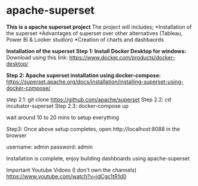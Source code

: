 # apache-superset
**This is a apache superset project**
The project will includes;
*Installation of the superset
*Advantages of superset over other alternatives (Tableau, Power Bi & Looker studion)
*Creation of charts and dashbaords

**Installation of the superset**
**Step 1: Install Docker Desktop for windows:**
Download using this link: https://www.docker.com/products/docker-desktop/

**Step 2: Apache superset installation using docker-compose:**
https://superset.apache.org/docs/installation/installing-superset-using-docker-compose/

step 2.1: git clone https://github.com/apache/superset
Step 2.2: cd incubator-superset
Step 2.3: docker-compose up

wait around 10 to 20 mins to setup everything

Step3: Once above setup completes, open http://localhost:8088 in the browser

username: admin
password: admin

Installation is complete, enjoy building dashboards using apache-superset

Important Youtube Vidoes (I don't own the channels)
https://www.youtube.com/watch?v=idCgc1tR1d0
